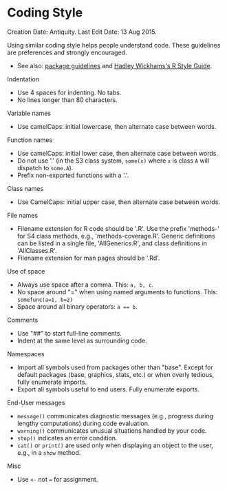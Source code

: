 # Coding Style

Creation Date: Antiquity.
Last Edit Date: 13 Aug 2015.

Using similar coding style helps people understand code.  These
guidelines are preferences and strongly encouraged. 

* See also: [package guidelines](/developers/package-guidelines)
  and [Hadley Wickhams's R Style Guide](http://r-pkgs.had.co.nz/style.html).

Indentation

* Use 4 spaces for indenting.  No tabs.
* No lines longer than 80 characters.

Variable names

* Use camelCaps: initial lowercase, then alternate case between words.

Function names

* Use camelCaps: initial lower case, then alternate case between words.
* Do not use '.' (in the S3 class system, `some(x)` where `x` is class
  `A` will dispatch to `some.A`).
* Prefix non-exported functions with a '.'.
 
Class names

* Use CamelCaps: initial upper case, then alternate case between
  words.

File names

* Filename extension for R code should be '.R'. Use the prefix 
  'methods-' for S4 class methods, e.g., 'methods-coverage.R'. Generic 
  definitions can be listed in a single file, 'AllGenerics.R', and
  class definitions in 'AllClasses.R'.
* Filename extension for man pages should be '.Rd'. 

Use of space

* Always use space after a comma.  This: `a, b, c`.
* No space around "=" when using named arguments to functions. This:
  `somefunc(a=1, b=2)`
* Space around all binary operators: `a == b`.

Comments

* Use "##" to start full-line comments.
* Indent at the same level as surrounding code.

Namespaces

* Import all symbols used from packages other than "base". Except for
  default packages (base, graphics, stats, etc.) or when overly
  tedious, fully enumerate imports.
* Export all symbols useful to end users. Fully enumerate exports.


End-User messages

* `message()` communicates diagnostic messages (e.g., progress during lengthy
  computations) during code evaluation.
* `warning()` communicates unusual situations handled by your code.
* `stop()` indicates an error condition.
* `cat()` or `print()` are used only when displaying an object to the user,
  e.g., in a `show` method.

Misc

* Use `<-` not `=` for assignment.

